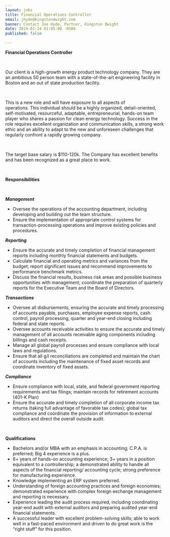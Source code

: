 ```yaml
---
layout: jobs
title: Financial Operations Controller
email: jhyde@kingstondwight.com
banner: Contact Joe Hyde, Partner, Kingston Dwight
date: 2019-01-24 01:05:00 -0500
published: false

---
```

**Financial Operations Controller**

 

Our client is a high-growth energy product technology company. They are an ambitious 50 person team with a state-of-the-art engineering facility in Boston and an out of state production facility.

 

This is a new role and will have exposure to all aspects of operations. This individual should be a highly organized, detail-oriented, self-motivated, resourceful, adaptable, entrepreneurial, hands-on team player who shares a passion for clean energy technology. Success in the role requires excellent organization and communication skills, a strong work ethic and an ability to adapt to the new and unforeseen challenges that regularly confront a rapidly growing company. 

 

The target base salary is $110-120k. The Company has excellent benefits and has been recognized as a great place to work.

 

**Responsibilities** 

 

**_Management_**

* Oversee the operations of the accounting department, including      developing and building out the team structure.
* Ensure the implementation of appropriate control systems for      transaction-processing operations and improve existing policies and      procedures.

**_Reporting_**

* Ensure the accurate and timely completion of financial management      reports including monthly financial statements and budgets.
* Calculate financial and operating metrics and variances from the      budget; report significant issues and recommend improvements to      performance benchmark metrics.
* Discuss the financial results, business risk areas and possible      business opportunities with management; coordinate the preparation of      quarterly reports for the Executive Team and the Board of Directors.

**_Transactions_**

* Oversee all disbursements, ensuring the accurate and timely      processing of accounts payable, purchases, employee expense reports, cash      control, payroll processing, quarter and year-end closing including      federal and state reports.
* Oversee accounts receivable activities to ensure the accurate and      timely management of all accounts receivable aging components including      billings and cash receipts.
* Manage all global payroll processes and ensure compliance with      local laws and regulations.
* Ensure that all g/l reconciliations are completed and maintain the      chart of accounts including the maintenance of fixed asset records and      coordinate inventory of fixed assets.

**_Compliance_**

* Ensure compliance with local, state, and federal government      reporting requirements and tax filings; maintain records for retirement      accounts (401-K Plan)
* Ensure the accurate and timely completion of all corporate income      tax returns (taking full advantage of favorable tax codes); global tax      compliance and coordinate the provision of information to external      auditors and direct the overall outside audit.

 

**Qualifications**

* Bachelors and/or MBA with an emphasis in accounting; C.P.A. is      preferred; Big 4 experience is a plus.
* 6+ years of hands-on accounting experience; 3+ years in a position      equivalent to a controllership; a demonstrated ability to handle all      aspects of the financial reporting/ accounting cycle; strong preference      for manufacturing experience.
* Knowledge implementing an ERP system preferred.
* Understanding of foreign accounting practices and foreign      economies; demonstrated experience with complex foreign exchange      management and reporting is necessary.
* Experience leading the audit process required, including coordinating      year-end audit with external auditors and preparing audited year-end      financial statements.
* A successful leader with excellent problem-solving skills; able to      work well in a fast-paced environment and driven to do great work is the      “right stuff” for this position.

 